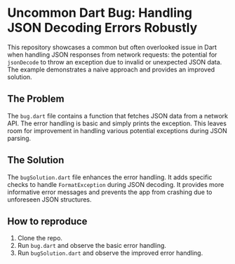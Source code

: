 # Uncommon Dart Bug: Handling JSON Decoding Errors Robustly

This repository showcases a common but often overlooked issue in Dart when handling JSON responses from network requests: the potential for `jsonDecode` to throw an exception due to invalid or unexpected JSON data.  The example demonstrates a naive approach and provides an improved solution. 

## The Problem

The `bug.dart` file contains a function that fetches JSON data from a network API. The error handling is basic and simply prints the exception. This leaves room for improvement in handling various potential exceptions during JSON parsing.

## The Solution

The `bugSolution.dart` file enhances the error handling. It adds specific checks to handle `FormatException` during JSON decoding.  It provides more informative error messages and prevents the app from crashing due to unforeseen JSON structures.

## How to reproduce

1. Clone the repo.
2. Run `bug.dart` and observe the basic error handling.
3. Run `bugSolution.dart` and observe the improved error handling.